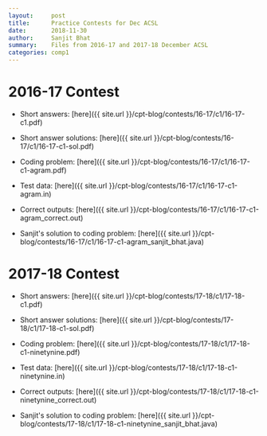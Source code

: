 ```yaml
---
layout:     post
title:      Practice Contests for Dec ACSL
date:       2018-11-30
author:     Sanjit Bhat
summary:    Files from 2016-17 and 2017-18 December ACSL
categories: comp1
---
```


# 2016-17 Contest

* Short answers: [here]({{ site.url }}/cpt-blog/contests/16-17/c1/16-17-c1.pdf)

* Short answer solutions: [here]({{ site.url }}/cpt-blog/contests/16-17/c1/16-17-c1-sol.pdf)

* Coding problem: [here]({{ site.url }}/cpt-blog/contests/16-17/c1/16-17-c1-agram.pdf)

* Test data: [here]({{ site.url }}/cpt-blog/contests/16-17/c1/16-17-c1-agram.in)

* Correct outputs: [here]({{ site.url }}/cpt-blog/contests/16-17/c1/16-17-c1-agram_correct.out)

* Sanjit's solution to coding problem:
  [here]({{ site.url }}/cpt-blog/contests/16-17/c1/16-17-c1-agram_sanjit_bhat.java)

# 2017-18 Contest

* Short answers: [here]({{ site.url }}/cpt-blog/contests/17-18/c1/17-18-c1.pdf)

* Short answer solutions: [here]({{ site.url }}/cpt-blog/contests/17-18/c1/17-18-c1-sol.pdf)

* Coding problem: [here]({{ site.url }}/cpt-blog/contests/17-18/c1/17-18-c1-ninetynine.pdf)

* Test data: [here]({{ site.url }}/cpt-blog/contests/17-18/c1/17-18-c1-ninetynine.in)

* Correct outputs: [here]({{ site.url }}/cpt-blog/contests/17-18/c1/17-18-c1-ninetynine_correct.out)

* Sanjit's solution to coding problem:
  [here]({{ site.url }}/cpt-blog/contests/17-18/c1/17-18-c1-ninetynine_sanjit_bhat.java)
